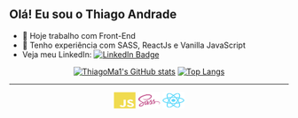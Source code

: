 ## Olá! Eu sou o Thiago Andrade


- 🔭 Hoje trabalho com Front-End
- 🌱 Tenho experiência com SASS, ReactJs e Vanilla JavaScript
- Veja meu LinkedIn: [![LinkedIn Badge](https://img.shields.io/badge/-Thiago_Martins-blue?style=flat-square&logo=Linkedin&logoColor=white&link=https://www.linkedin.com/in/thiagoma/)](https://www.linkedin.com/in/thiagoma/)

<div align="center" >
  
[![ThiagoMa1's GitHub stats](https://github-readme-stats.vercel.app/api?username=ThiagoMa1&show_icons=true&theme=merko&count_private=true)](https://github.com/ThiagoMa1/github-readme-stats)
[![Top Langs](https://github-readme-stats.vercel.app/api/top-langs/?username=ThiagoMa1&layout=compact&show_icons=true&theme=merko&count_private=true)](https://github.com/ThiagoMa1/github-readme-stats)
</div> <hr>
<div align="center" style="display: inline_block">
  <img align="center" alt="Th-Js" height="30" width="40" src="https://raw.githubusercontent.com/devicons/devicon/master/icons/javascript/javascript-plain.svg">
  <img align="center" alt="Th-SASS" height="30" width="40" src="https://raw.githubusercontent.com/devicons/devicon/master/icons/sass/sass-original.svg">
  <img align="center" alt="Th-React" height="30" width="40" src="https://raw.githubusercontent.com/devicons/devicon/master/icons/react/react-original.svg">
</div>





<!--
**ThiagoMa1/ThiagoMa1** is a ✨ _special_ ✨ repository because its `README.md` (this file) appears on your GitHub profile.

Here are some ideas to get you started:
### Hi there 👋



- 🔭 I’m currently working on ...
- 🌱 I’m currently learning ...
- 👯 I’m looking to collaborate on ...
- 🤔 I’m looking for help with ...
- 💬 Ask me about ...
- 📫 How to reach me: ...
- 😄 Pronouns: ...
- ⚡ Fun fact: ...
-->
